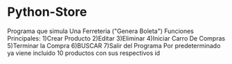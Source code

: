 # Python-Store
Programa que simula Una Ferreteria ("Genera Boleta")
Funciones Principales:
1)Crear Producto
2)Editar
3)Eliminar
4)Iniciar Carro De Compras
5)Terminar la Compra
6)BUSCAR
7)Salir del Programa
Por predeterminado ya viene incluido 10 productos con sus respectivos id
